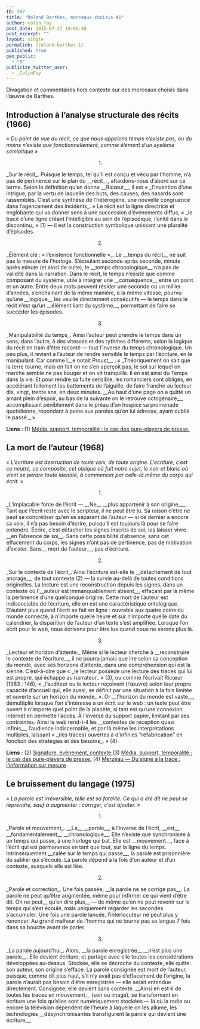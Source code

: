 ```yaml
---
ID: 597
title: "Roland Barthes, morceaux choisis #1"
author: colin_fay
post_date: 2015-07-27 19:00:48
post_excerpt: ""
layout: single
permalink: /roland-barthes-1/
published: true
geo_public:
  - "0"
publicize_twitter_user:
  - _ColinFay
---
```

Divagation et commentaires hors contexte sur des morceaux choisis dans l’œuvre de Barthes.<!--more-->
## Introduction à l’analyse structurale des récits (1966)
« _Du point de vue du récit, ce que nous appelons temps n’existe pas, ou du moins n’existe que fonctionnellement, comme élément d’un système sémiotique_ »
<p style="text-align: center;">1.</p>
_Sur le récit_. Puisque le temps, tel qu’il est conçu et vécu par l’homme, n’a pas de pertinence sur le plan du __récit__, attardons-nous d’abord sur ce terme. Selon la définition qu’en donne __Ricœur__, il est « _l’invention d’une intrigue, par la vertu de laquelle des buts, des causes, des hasards sont rassemblés. C’est une synthèse de l’hétérogène, une nouvelle congruence dans l’agencement des incidents_. » Le récit est la ligne directrice et englobante qui va donner sens à une succession d’événements diffus, « _le tracé d’une ligne créant l’intelligible au sein de l’épisodique, l’unité dans le discontinu_ » (1) — il est la construction symbolique unissant une pluralité d’épisodes.
<p style="text-align: center;">2.</p>
_Élément clé : « l’existence fonctionnelle »_. Le __temps du récit__ ne suit pas la mesure de l’horloge. S’écoulant seconde après seconde, minute après minute (et ainsi de suite), le __temps chronologique__ n’a pas de validité dans la narration. Dans le récit, le temps n’existe que comme composant du système, utile à intégrer une __conséquence__ entre un point et un autre. Entre deux mots peuvent résider une seconde ou un millier d’années, s’enchainant de la même manière, à la même vitesse, pourvu qu’une __logique__ les veuille directement consécutifs — le temps dans le récit n’est qu’un __élément liant du système__, permettant de faire se succéder les épisodes.
<p style="text-align: center;">3.</p>
_Manipulabilité du temps_. Ainsi l’auteur peut prendre le temps dans un sens, dans l’autre, à des vitesses et des rythmes différents, selon la logique du récit en train d’être raconté — tout l’inverse du temps chronologique. Un peu plus, il revient à l’auteur de rendre sensible le temps par l’écriture, en le manipulant. Car comme l__e notait Proust__ :
« _Théoriquement on sait que la terre tourne, mais en fait on ne s’en aperçoit pas, le sol sur lequel on marche semble ne pas bouger et on vit tranquille. Il en est ainsi du Temps dans la vie. Et pour rendre sa fuite sensible, les romanciers sont obligés, en accélérant follement les battements de l’aiguille, de faire franchir au lecteur dix, vingt, trente ans, en deux minutes. __Au haut d’une page on a quitté un amant plein d’espoir, au bas de la suivante on le retrouve octogénaire__, accomplissant péniblement dans le préau d’un hospice sa promenade quotidienne, répondant à peine aux paroles qu’on lui adresse, ayant oublié le passé._ »

__Liens :__
(1) <a href="http://dumas.ccsd.cnrs.fr/dumas-01130211/document" target="_blank">Média, support, temporalité : le cas des pure-players de presse.</a>
## La mort de l’auteur (1968)
« _L’écriture est destruction de toute voix, de toute origine. L’écriture, c’est ce neutre, ce composite, cet oblique où fuit notre sujet, le noir et blanc où vient se perdre toute identité, à commencer par celle-là même du corps qui écrit._ »
<p style="text-align: center;">1.</p>
_L’implacable force de l’écrit — __Ne__ __plus appartenir à son origine___. Tant que l’écrit reste avec le scripteur, il ne peut être lu. Sa raison d’être ne peut se concrétiser qu’en se séparant de l’auteur — si ce dernier a encore sa voix, il n’a pas besoin d’écrire, puisqu’il est toujours là pour se faire entendre. Écrire, c’est détacher les signes inscrits de soi, les laisser vivre __en l’absence de soi__. Sans cette possibilité d’absence, sans cet effacement du corps, les signes n’ont pas de pertinence, pas de motivation d’exister. Sans__ mort de l’auteur__, pas d’écriture.
<p style="text-align: center;">2.</p>
_Sur le contexte de l’écrit_. Ainsi l’écriture est-elle le __détachement de tout ancrage__, de tout contexte (2) — la survie au-delà de toutes conditions originelles. La lecture est une reconstruction depuis les signes, dans un contexte où l’__auteur est immanquablement absent__, effaçant par là même la pertinence d’une quelconque origine. Cette mort de l’auteur est indissociable de l’écriture, elle en est une caractéristique ontologique. D’autant plus quand l’écrit se fait en ligne : ouvrable aux quatre coins du monde connecté, à n’importe quelle heure et sur n’importe quelle date du calendrier, la disparition de l’auteur d’un texte s’est amplifiée. Lorsque l’on écrit pour le web, nous écrivons pour être lus quand nous ne serons plus là.
<p style="text-align: center;">3.</p>
_Lecteur et horizon d’attente._ Même si le lecteur cherche à __reconstruire le contexte de l’écriture__, il ne pourra jamais que lire selon sa conception du monde, avec ses horizons d’attente, dans une compréhension qui est la sienne. C’est-à-dire que « _le lecteur possède une lecture des traces qui lui est propre, qui échappe au narrateur_ » (3), ou comme l’écrivait Ricœur (1983 : 146), « _l’auditeur ou le lecteur reçoivent (l’œuvre) selon leur propre capacité d’accueil qui, elle aussi, se définit par une situation à la fois limitée et ouverte sur un horizon du monde_ ». Or __l’horizon du monde est vaste__, démultiplié lorsque l’on s’intéresse à un écrit sur le web : un texte peut être ouvert à n’importe quel point de la planète, si tant est qu’une connexion internet en permette l’accès. À l’inverse du support papier, limitant par ses contraintes. Ainsi le web rend-t-il les __contextes de réception quasi infinis__, l’audience indiscernable, et par là même les interprétations multiples, laissant « _(les traces) ouvertes à d’infinies “refabrication” en fonction des stratégies et des besoins_. » (4)

__Liens :__
(2) <a href="http://www.egs.edu/faculty/jacques-derrida/articles/signature-evenement-contexte/" target="_blank">Signature, événement, contexte
</a>(3) <a href="http://dumas.ccsd.cnrs.fr/dumas-01130211/document" target="_blank">Média, support, temporalité : le cas des pure-players de presse.</a>
(4) <a href="https://halshs.archives-ouvertes.fr/halshs-00483292/document" target="_blank">Merzeau — Du signe à la trace : l’information sur mesure</a>
## Le bruissement du langage (1975)
« _La parole est irréversible, telle est sa fatalité. Ce qui a été dit ne peut se reprendre, sauf à augmenter : corriger, c’est ajouter._ »
<p style="text-align: center;">1.</p>
_Parole et mouvement_. __La__ __parole__, à l’inverse de l’écrit, __est__ __fondamentalement__ __chronologique__. Elle n’existe que synchronisée à un temps qui passe, à une horloge qui bat. Elle est __mouvement__, face à l’écrit qui est permanence en tant que tout, sur la ligne du temps. Intrinsèquement __calée sur le temps qui passe__, la parole est prisonnière du sablier qui s’écoule. La parole dépend à la fois d’un auteur et d’un contexte, auxquels elle est liée.
<p style="text-align: center;">2.</p>
_Parole et correction_. Une fois passée, __la parole ne se corrige pas__. La parole ne peut qu’être augmentée, même pour infirmer ce qui vient d’être dit. On ne peut__ qu’en dire plus__ — de même qu’on ne peut revenir sur le temps qui s’est écoulé, mais uniquement regarder les secondes s’accumuler. Une fois une parole lancée, l’interlocuteur ne peut plus y renoncer. Au grand malheur de l’homme qui ne tourne pas sa langue 7 fois dans sa bouche avant de parler.
<p style="text-align: center;">3.</p>
_La parole aujourd’hui_. Alors, __la parole enregistrée__ __n’est plus une parole__. Elle devient écriture, et partage avec elle toutes les considérations développées au-dessus. Stockée, elle se décroche du contexte, elle quitte son auteur, son origine s’efface. La parole consignée est mort de l’auteur, puisque, comme dit plus haut, s’il n’y avait pas d’effacement de l’origine, la parole n’aurait pas besoin d’être enregistrée — elle serait entendue directement. Consignée, elle devient sans contexte. __Ainsi en est-il de toutes les traces en mouvement__ (son ou image), se transformant en écriture une fois qu’elles sont numériquement stockées — là où la radio ou encore la télévision dépendent de l’heure à laquelle on les allume, les technologies __désynchronisantes transfigurent la parole qui devient une écriture__.
